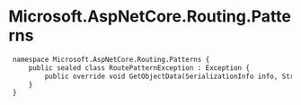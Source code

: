 # Microsoft.AspNetCore.Routing.Patterns

``` diff
 namespace Microsoft.AspNetCore.Routing.Patterns {
     public sealed class RoutePatternException : Exception {
         public override void GetObjectData(SerializationInfo info, StreamingContext context);
     }
 }
```

